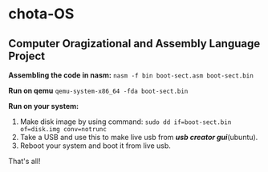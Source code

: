 # chota-OS
## Computer Oragizational and Assembly Language Project

__Assembling the code in nasm:__
  `nasm -f bin boot-sect.asm boot-sect.bin`

__Run on qemu__
  `qemu-system-x86_64 -fda boot-sect.bin`

**Run on your system:**
1. Make disk image by using command:
  `sudo dd if=boot-sect.bin of=disk.img conv=notrunc`
2. Take a USB and use this to make live usb from *__usb creator gui__*(ubuntu).
3. Reboot your system and boot it from live usb.


That's all!

